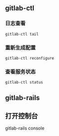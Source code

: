 
## gitlab-ctl
### 日志查看
```shell
gitlab-ctl tail
```


### 重新生成配置
```
gitlab-ctl reconfigure
```


### 查看服务状态
```
gitlab-ctl status
```



## gitlab-rails

## 打开控制台

gitlab-rails console
